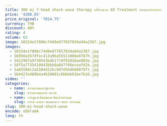 ```yaml
---
title: 300 mj 7-head shock wave therapy เครื่องนวด ED Treatment ผ่อนคลายกายภาพบําบัดใหม่ Shock Wave อุปกรณ์บรรเทาอาการปวด
price: '4208.85'
price_original: '7014.75'
currency: THB
discount: 40%
rating: 4
volume: 63
image: S0324e1f896c74d9e977657034a94a2367.jpg
images:
  - S0324e1f896c74d9e977657034a94a2367.jpg
  - S6950a357dfec413a9ba55511086e8767h.jpg
  - S42296fa9730543bdb177df91816ae083e.jpg
  - S8f5a7735410443bbb8a847f66eceafd2k.jpg
  - Sa65584c2a5104d12bc9d7d564bb8879ft.jpg
  - S64427e469b4a4b20801c6bbbb91be7b1G.jpg
video: ''
categories:
  - name: ความงามและสุขภาพ
    slug: ความงามและส-ขภาพ
  - name: การดูแลเส้นผมและจัดแต่งทรงผม
    slug: การด-แลเส-นผมและจ-ดแต-งทรงผม
slug: 300-mj-head-shock-wave
encode: oE6ramA
lang: th
---
```

  